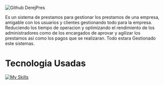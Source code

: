 ![Github DerejPres](https://github.com/user-attachments/assets/b2e679b0-becc-4ad3-b630-114e316f5611)
 
 Es un sistema de prestamos para gestionar los prestamos de una empresa, amigable con los usuarios y clientes gestionando todo para la empresa. Reduciendo los tiempo de operacion y optimizando el rendimiento de los administradores como de los encargados de aprovar y agilizar los prestamos asi como los pagos que se realizaran. Todo estara Gestionado este sistemas.

# Tecnologia Usadas
[![My Skills](https://skillicons.dev/icons?i=js,html,css,windows,vscode)](https://skillicons.dev)





